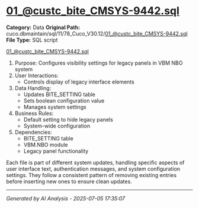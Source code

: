 # 01_@custc_bite_CMSYS-9442.sql

**Category:** Data
**Original Path:** cuco.dbmaintain/sql/11/78_Cuco_V30.12/01_@custc_bite_CMSYS-9442.sql
**File Type:** SQL script

01_@custc_bite_CMSYS-9442.sql
1. Purpose: Configures visibility settings for legacy panels in VBM NBO system
2. User Interactions:
   - Controls display of legacy interface elements
3. Data Handling:
   - Updates BITE_SETTING table
   - Sets boolean configuration value
   - Manages system settings
4. Business Rules:
   - Default setting to hide legacy panels
   - System-wide configuration
5. Dependencies:
   - BITE_SETTING table
   - VBM.NBO module
   - Legacy panel functionality

Each file is part of different system updates, handling specific aspects of user interface text, authentication messages, and system configuration settings. They follow a consistent pattern of removing existing entries before inserting new ones to ensure clean updates.

---
*Generated by AI Analysis - 2025-07-05 17:35:07*
